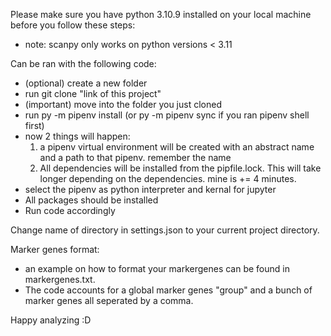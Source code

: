 Please make sure you have python 3.10.9 installed on your local machine before you follow these steps:
- note: scanpy only works on python versions < 3.11

Can be ran with the following code:
- (optional) create a new folder
- run git clone "link of this project"
- (important) move into the folder you just cloned
- run py -m pipenv install	(or py -m pipenv sync if you ran pipenv shell first)
- now 2 things will happen:
	1. a pipenv virtual environment will be created with an abstract name and a path
		to that pipenv. remember the name
	2. All dependencies will be installed from the pipfile.lock. This will take longer
		depending on the dependencies. mine is += 4 minutes.
- select the pipenv as python interpreter and kernal for jupyter
- All packages should be installed
- Run code accordingly

Change name of directory in settings.json to your current project directory.

Marker genes format:
- an example on how to format your markergenes can be found in markergenes.txt.
- The code accounts for a global marker genes "group" and a bunch of marker genes all seperated by a comma.

Happy analyzing :D